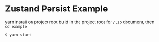 # Zustand Persist Example

yarn install on project root
build in the project root for `/lib` document, then `cd example`

```cli
$ yarn start
```
